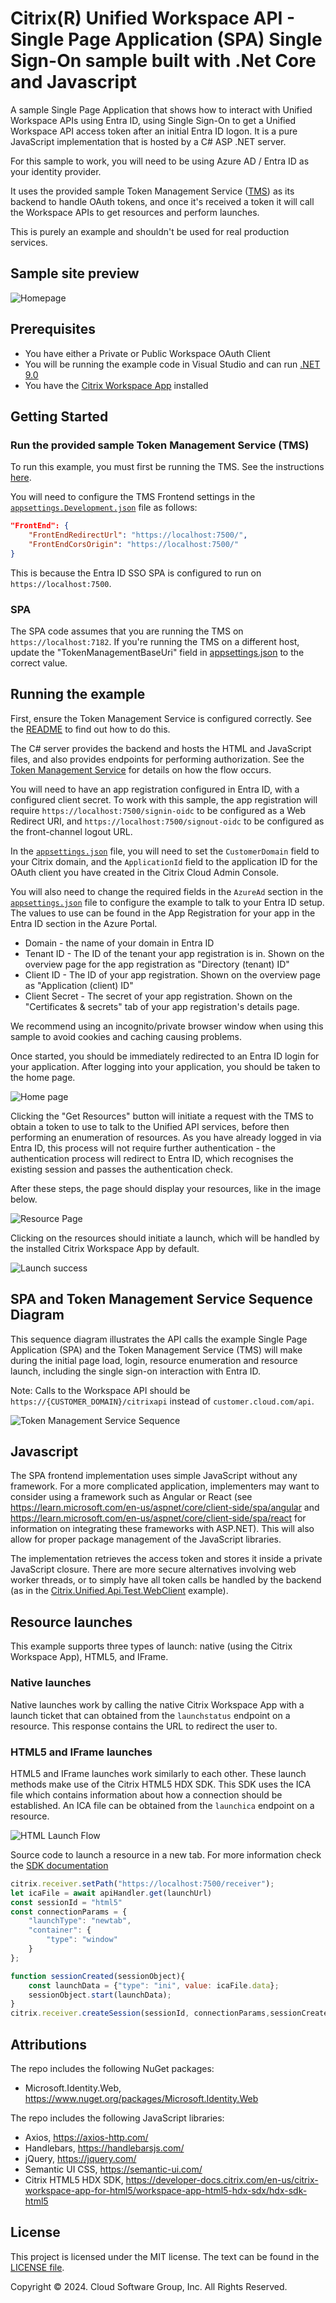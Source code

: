 # Citrix(R) Unified Workspace API - Single Page Application (SPA) Single Sign-On sample built with .Net Core and Javascript

A sample Single Page Application that shows how to interact with Unified Workspace APIs using Entra ID, using Single Sign-On to get a Unified Workspace API access token after an initial Entra ID logon. It is a pure JavaScript implementation that is hosted by a C# ASP .NET server.

For this sample to work, you will need to be using Azure AD / Entra ID as your identity provider.

It uses the provided sample Token Management Service ([TMS](./Citrix.UnifiedApi.Test.TMS/README.md)) as its backend to handle OAuth tokens, and once it's received a token it will call the Workspace APIs to get resources and perform launches.

This is purely an example and shouldn't be used for real production services.

## Sample site preview

![Homepage](./screenshots/Resources.png)

## Prerequisites

- You have either a Private or Public Workspace OAuth Client
- You will be running the example code in Visual Studio and can run [.NET 9.0](https://dotnet.microsoft.com/en-us/download/dotnet/9.0)
- You have the [Citrix Workspace App](https://www.citrix.com/downloads/workspace-app/windows/workspace-app-for-windows-latest.html) installed

## Getting Started

### Run the provided sample Token Management Service (TMS)

To run this example, you must first be running the TMS. See the instructions [here](./Citrix.UnifiedApi.Test.TMS/README.md).

You will need to configure the TMS Frontend settings in the [`appsettings.Development.json`](./Citrix.UnifiedApi.Test.TMS/Citrix.UnifiedApi.Test.TMS/appsettings.Development.json) file as follows:

```json
"FrontEnd": {
    "FrontEndRedirectUrl": "https://localhost:7500/",
    "FrontEndCorsOrigin": "https://localhost:7500/"
}
```

This is because the Entra ID SSO SPA is configured to run on `https://localhost:7500`.

### SPA

The SPA code assumes that you are running the TMS on `https://localhost:7182`. If you're running the TMS on a different host, update the "TokenManagementBaseUri" field in [appsettings.json](./Citrix.UnifiedApi.Test.SPA.AAD/appsettings.json) to the correct value.

## Running the example

First, ensure the Token Management Service is configured correctly. See the [README](Citrix.UnifiedApi.Test.TMS/README.md) to find out how to do this.

The C# server provides the backend and hosts the HTML and JavaScript files, and also provides endpoints for performing authorization. See the [Token Management Service](../Citrix.UnifiedApi.Test.TMS/README.md) for details on how the flow occurs.

You will need to have an app registration configured in Entra ID, with a configured client secret. To work with this sample, the app registration will require `https://localhost:7500/signin-oidc` to be configured as a Web Redirect URI, and `https://localhost:7500/signout-oidc` to be configured as the front-channel logout URL.

In the [`appsettings.json`](Citrix.UnifiedApi.Test.SPA.AAD/appsettings.json) file, you will need to set the `CustomerDomain` field to your Citrix domain, and the `ApplicationId` field to the application ID for the OAuth client you have created in the Citrix Cloud Admin Console.

You will also need to change the required fields in the `AzureAd` section in the [`appsettings.json`](Citrix.UnifiedApi.Test.SPA.AAD/appsettings.json) file to configure the example to talk to your Entra ID setup. The values to use can be found in the App Registration for your app in the Entra ID section in the Azure Portal.

- Domain - the name of your domain in Entra ID
- Tenant ID - The ID of the tenant your app registration is in. Shown on the overview page for the app registration as "Directory (tenant) ID"
- Client ID - The ID of your app registration. Shown on the overview page as "Application (client) ID"
- Client Secret - The secret of your app registration. Shown on the "Certificates & secrets" tab of your app registration's details page.
  
We recommend using an incognito/private browser window when using this sample to avoid cookies and caching causing problems.

Once started, you should be immediately redirected to an Entra ID login for your application. After logging into your application, you should be taken to the home page.

![Home page](./screenshots/HomePage.png)

Clicking the "Get Resources" button will initiate a request with the TMS to obtain a token to use to talk to the Unified API services, before then performing an enumeration of resources. As you have already logged in via Entra ID, this process will not require further authentication - the authentication process will redirect to Entra ID, which recognises the existing session and passes the authentication check.

After these steps, the page should display your resources, like in the image below.

![Resource Page](./screenshots/Resources.png)

Clicking on the resources should initiate a launch, which will be handled by the installed Citrix Workspace App by default.

![Launch success](./screenshots/Launched.png)

## SPA and Token Management Service Sequence Diagram

This sequence diagram illustrates the API calls the example Single Page Application (SPA) and the Token Management Service (TMS) will make during the initial page load, login, resource enumeration and resource launch, including the single sign-on interaction with Entra ID.

Note: Calls to the Workspace API should be `https://{CUSTOMER_DOMAIN}/citrixapi` instead of `customer.cloud.com/api`.

![Token Management Service Sequence](./sequence/key-journeys.png)

## Javascript

The SPA frontend implementation uses simple JavaScript without any framework. For a more complicated application, implementers may want to consider using a framework such as Angular or React (see https://learn.microsoft.com/en-us/aspnet/core/client-side/spa/angular and https://learn.microsoft.com/en-us/aspnet/core/client-side/spa/react for information on integrating these frameworks with ASP.NET). This will also allow for proper package management of the JavaScript libraries.

The implementation retrieves the access token and stores it inside a private JavaScript closure. There are more secure alternatives involving web worker threads, or to simply have all token calls be handled by the backend (as in the [Citrix.Unified.Api.Test.WebClient](https://github.com/citrix/citrix-unified-workspace-api-web-example) example).

## Resource launches
This example supports three types of launch: native (using the Citrix Workspace App), HTML5, and IFrame.

### Native launches
Native launches work by calling the native Citrix Workspace App with a launch ticket that can obtained from the `launchstatus` endpoint on a resource. This response contains the URL to redirect the user to.

### HTML5 and IFrame launches
HTML5 and IFrame launches work similarly to each other. These launch methods make use of the Citrix HTML5 HDX SDK. This SDK uses the ICA file which contains information about how a connection should be established. An ICA file can be obtained from the `launchica` endpoint on a resource.

![HTML Launch Flow](./sequence/html5-launch-flow.png)

Source code to launch a resource in a new tab. For more information check the [SDK documentation](https://developer-docs.citrix.com/en-us/citrix-workspace-app-for-html5/workspace-app-html5-hdx-sdx/hdx-sdk-html5)
```js
citrix.receiver.setPath("https://localhost:7500/receiver"); 
let icaFile = await apiHandler.get(launchUrl)
const sessionId = "html5"
const connectionParams = {
    "launchType": "newtab",
    "container": {
        "type": "window"
    }
};

function sessionCreated(sessionObject){
    const launchData = {"type": "ini", value: icaFile.data};
    sessionObject.start(launchData);
}
citrix.receiver.createSession(sessionId, connectionParams,sessionCreated);
```

## Attributions

The repo includes the following NuGet packages:

- Microsoft.Identity.Web, https://www.nuget.org/packages/Microsoft.Identity.Web

The repo includes the following JavaScript libraries:

- Axios, https://axios-http.com/
- Handlebars, https://handlebarsjs.com/
- jQuery,  https://jquery.com/
- Semantic UI CSS, https://semantic-ui.com/
- Citrix HTML5 HDX SDK, https://developer-docs.citrix.com/en-us/citrix-workspace-app-for-html5/workspace-app-html5-hdx-sdx/hdx-sdk-html5

## License

This project is licensed under the MIT license. The text can be found in the [LICENSE file](./LICENSE).

Copyright © 2024. Cloud Software Group, Inc. All Rights Reserved.
